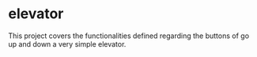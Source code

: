 elevator
========

This project covers the functionalities defined regarding the buttons of
go up and down a very simple elevator.
